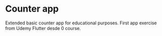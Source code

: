 # Counter app

Extended basic counter app for educational purposes.
First app exercise from Udemy Flutter desde 0 course.
